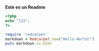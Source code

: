 **Este es un Readme**
```php
<?php
echo "123";
?>
```

```ruby
require 'redcarpet'
markdown = Redcarpet.new("Hello World!")
puts markdown.to_html
```
